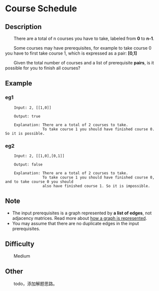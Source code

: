 # Course Schedule

## Description

&emsp;&emsp;There are a total of n courses you have to take, labeled from **0** to **n\-1**.

&emsp;&emsp;Some courses may have prerequisites, for example to take course 0 you have to first take course 1, which is 
expressed as a pair: **\[0,1\]**

&emsp;&emsp;Given the total number of courses and a list of prerequisite **pairs**, is it possible for you to finish 
all courses?

## Example

### eg1

```
    Input: 2, [[1,0]] 
    
    Output: true
    
    Explanation: There are a total of 2 courses to take. 
                 To take course 1 you should have finished course 0. So it is possible.
```

### eg2

```
    Input: 2, [[1,0],[0,1]]
    
    Output: false
    
    Explanation: There are a total of 2 courses to take. 
                 To take course 1 you should have finished course 0, and to take course 0 you should
                 also have finished course 1. So it is impossible.
```

## Note

- The input prerequisites is a graph represented by **a list of edges**, not adjacency matrices. Read more about 
[how a graph is represented](https://www.khanacademy.org/computing/computer-science/algorithms/graph-representation/a/representing-graphs).
- You may assume that there are no duplicate edges in the input prerequisites.

## Difficulty

&emsp;&emsp;Medium

## Other

&emsp;&emsp;todo，添加解题思路。
